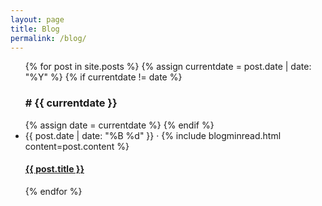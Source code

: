 ```yaml
---
layout: page
title: Blog
permalink: /blog/
---
```


<ul class="uk-list uk-list-divider">
	{% for post in site.posts %}
		{% assign currentdate = post.date | date: "%Y" %}
		{% if currentdate != date %}
			<h3 class="uk-margin-medium-top uk-margin-remove-bottom">
                # {{ currentdate }}
            </h3>
			{% assign date = currentdate %} 
		{% endif %}
		<li>
			<div class="uk-text-muted">{{ post.date | date: "%B %d" }} · {% include blogminread.html content=post.content %}</div>
			<h4 class="uk-margin-remove">
				<a href="{{ post.url }}" class="uk-text-bold uk-text-emphasis">
					{{ post.title }}
				</a>
			</h4>
		</li>
	{% endfor %}
</ul>
